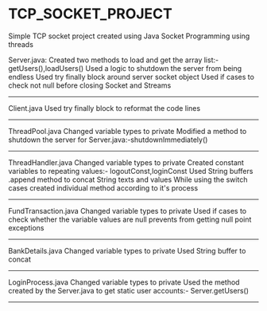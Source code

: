 # TCP_SOCKET_PROJECT
Simple TCP socket project created using Java Socket Programming using threads

Server.java:
Created two methods to load and get the array list:-getUsers(),loadUsers()
Used a logic to shutdown the server from being endless
Used try finally block around server socket object
Used if cases to check not null before closing Socket and Streams

-----------------------------------------------------------------

Client.java
Used try finally block to reformat the code lines

-----------------------------------------------------------------

ThreadPool.java
Changed variable types to private
Modified a method to shutdown the server for Server.java:-shutdownImmediately()

-----------------------------------------------------------------

ThreadHandler.java
Changed variable types to private
Created constant variables to repeating values:- logoutConst,loginConst
Used String buffers .append method to concat String texts and values
While using the switch cases created individual method according to it's process

------------------------------------------------------------------

FundTransaction.java
Changed variable types to private
Used if cases to check whether the variable values are null prevents from getting null point exceptions

-------------------------------------------------------------------

BankDetails.java
Changed variable types to private
Used String buffer to concat

-------------------------------------------------------------------

LoginProcess.java
Changed variable types to private
Used the method created by the Server.java to get static user accounts:- Server.getUsers()

--------------------------------------------------------------------
